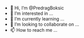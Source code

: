 - 👋 Hi, I’m @PredragBoksic
- 👀 I’m interested in ...
- 🌱 I’m currently learning ...
- 💞️ I’m looking to collaborate on ...
- 📫 How to reach me ...

<!---
PredragBoksic/PredragBoksic is a ✨ special ✨ repository because its `README.md` (this file) appears on your GitHub profile.
You can click the Preview link to take a look at your changes.
--->
